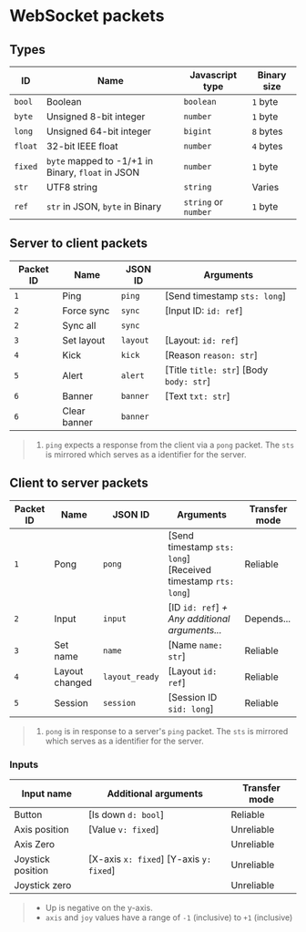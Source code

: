 # WebSocket packets

## Types

| ID      | Name                                              | Javascript type      | Binary size |
| ------- | ------------------------------------------------- | -------------------- | ----------- |
| `bool`  | Boolean                                           | `boolean`            | `1` byte    |
| `byte`  | Unsigned 8-bit integer                            | `number`             | `1` byte    |
| `long`  | Unsigned 64-bit integer                           | `bigint`             | `8` bytes   |
| `float` | 32-bit IEEE float                                 | `number`             | `4` bytes   |
| `fixed` | `byte` mapped to -1/+1 in Binary, `float` in JSON | `number`             | `1` byte    |
| `str`   | UTF8 string                                       | `string`             | Varies      |
| `ref`   | `str` in JSON, `byte` in Binary                   | `string` or `number` | `1` byte    |

## Server to client packets 

| Packet ID | Name         | JSON ID  | Arguments                               |
| --------- | ------------ | -------- | --------------------------------------- |
| `1`       | Ping         | `ping`   | [Send timestamp `sts: long`]            |
| `2`       | Force sync   | `sync`   | [Input ID: `id: ref`]                   |
| `2`       | Sync all     | `sync`   |                                         |
| `3`       | Set layout   | `layout` | [Layout: `id: ref`]                     |
| `4`       | Kick         | `kick`   | [Reason `reason: str`]                  |
| `5`       | Alert        | `alert`  | [Title `title: str`] [Body `body: str`] |
| `6`       | Banner       | `banner` | [Text `txt: str`]                       |
| `6`       | Clear banner | `banner` |                                         |

> 1. `ping` expects a response from the client via a `pong` packet. The `sts` is mirrored which serves as a identifier for the server.

## Client to server packets

| Packet ID | Name           | JSON ID        | Arguments                                                     | Transfer mode |
| --------- | -------------- | -------------- | ------------------------------------------------------------- | ------------- |
| `1`       | Pong           | `pong`         | [Send timestamp `sts: long`] [Received timestamp `rts: long`] | Reliable      |
| `2`       | Input          | `input`        | [ID `id: ref`] _+ Any additional arguments..._                | Depends...    |
| `3`       | Set name       | `name`         | [Name `name: str`]                                            | Reliable      |
| `4`       | Layout changed | `layout_ready` | [Layout `id: ref`]                                            | Reliable      |
| `5`       | Session        | `session`      | [Session ID `sid: long`]                                      | Reliable      |

> 1. `pong` is in response to a server's `ping` packet. The `sts` is mirrored which serves as a identifier for the server.

### Inputs

| Input name        | Additional arguments                    | Transfer mode |
| ----------------- | --------------------------------------- | ------------- |
| Button            | [Is down `d: bool`]                     | Reliable      |
| Axis position     | [Value `v: fixed`]                      | Unreliable    |
| Axis Zero         |                                         | Unreliable    |
| Joystick position | [X-axis `x: fixed`] [Y-axis `y: fixed`] | Unreliable    |
| Joystick zero     |                                         | Unreliable    |

> - Up is negative on the y-axis.
> - `axis` and `joy` values have a range of `-1` (inclusive) to `+1` (inclusive)
